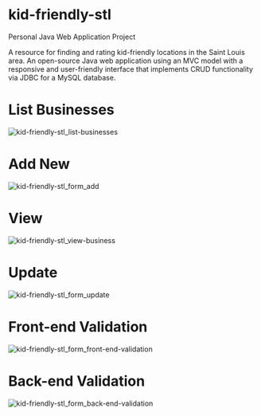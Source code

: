 # kid-friendly-stl

Personal Java Web Application Project

A resource for finding and rating kid-friendly locations in the Saint Louis area. An open-source Java web application using an MVC model with a responsive and user-friendly interface that implements CRUD functionality via JDBC for a MySQL database.

# List Businesses
![kid-friendly-stl_list-businesses](https://cloud.githubusercontent.com/assets/17008525/22125620/060b948e-de5a-11e6-99be-26bf48b91ccc.png)

# Add New
![kid-friendly-stl_form_add](https://cloud.githubusercontent.com/assets/17008525/22125804/b99a314a-de5a-11e6-8e60-4801db37b6ba.png)

# View
![kid-friendly-stl_view-business](https://cloud.githubusercontent.com/assets/17008525/22125765/9773664a-de5a-11e6-967a-2bbe1f7e0d5d.png)

# Update
![kid-friendly-stl_form_update](https://cloud.githubusercontent.com/assets/17008525/22125772/9e8b5000-de5a-11e6-8d3c-393f80f7ac6e.png)

# Front-end Validation
![kid-friendly-stl_form_front-end-validation](https://cloud.githubusercontent.com/assets/17008525/22125780/a2d962dc-de5a-11e6-94dd-efd19f718ba7.png)

# Back-end Validation
![kid-friendly-stl_form_back-end-validation](https://cloud.githubusercontent.com/assets/17008525/22125787/a7abafb8-de5a-11e6-8b58-20bb313253e1.png)

